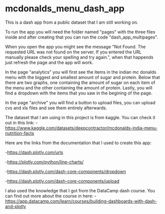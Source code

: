 # mcdonalds_menu_dash_app
This is a dash app from a public dataset that I am  still working on.

To run the app you will need the folder named "pages" with the three files inside and after creating that you can run the code "dash_app_multipages".

When you open the app you might see the message "Not Found. The requested URL was not found on the server. If you entered the URL manually please check your spelling and try again.", when that happends just refresh the page and the app will work.

In the page "analytics" you will first see the items in the indian mc donalds menu with the biggest and smallest amount of sugar and protein. Below that there are two graphs, one containing the amount of sugar on each item of the menu and the other containing the amount of protein. Lastly, you will find a dropdown with the items that you saw in the begining of the page.

In the page "archive" you will find a button to upload files, you can upload cvs and xls files and see them entirely afterwards.

The dataset that I am using in this project is from kaggle. You can check it out in this link:
-https://www.kaggle.com/datasets/deepcontractor/mcdonalds-india-menu-nutrition-facts

Here are the links from the documentation that I used to create this app:

-https://dash.plotly.com/urls

-https://plotly.com/python/line-charts/

-https://dash.plotly.com/dash-core-components/dropdown

-https://dash.plotly.com/dash-core-components/upload

I also used the knowledge that I got from the DataCamp dash course. You can find out more about the course in here:
-https://app.datacamp.com/learn/courses/building-dashboards-with-dash-and-plotly
